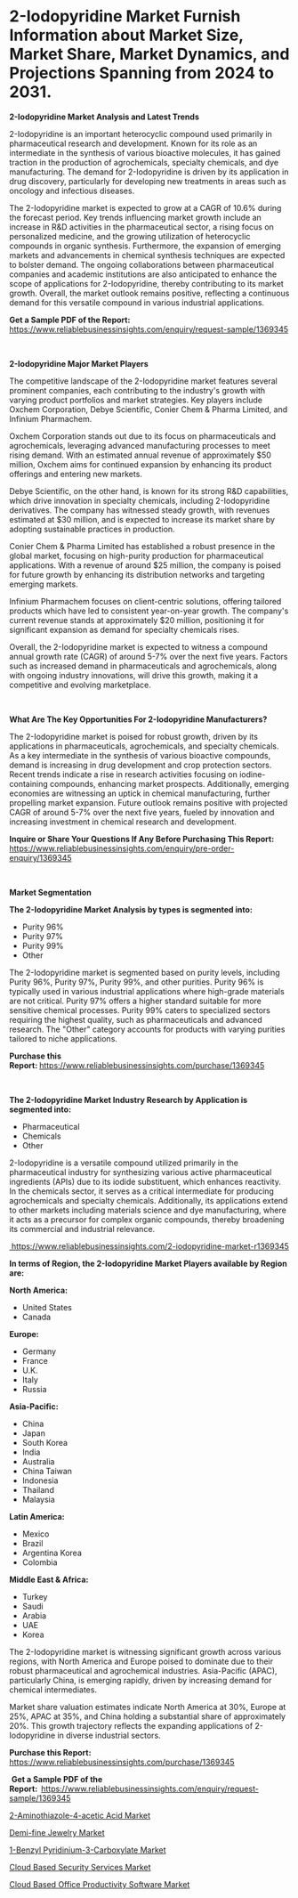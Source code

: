 <p><h1>2-Iodopyridine Market Furnish Information about Market Size, Market Share, Market Dynamics, and Projections Spanning from 2024 to 2031.</h1></p><p><strong>2-Iodopyridine Market Analysis and Latest Trends</strong></p>
<p><p>2-Iodopyridine is an important heterocyclic compound used primarily in pharmaceutical research and development. Known for its role as an intermediate in the synthesis of various bioactive molecules, it has gained traction in the production of agrochemicals, specialty chemicals, and dye manufacturing. The demand for 2-Iodopyridine is driven by its application in drug discovery, particularly for developing new treatments in areas such as oncology and infectious diseases.</p><p>The 2-Iodopyridine market is expected to grow at a CAGR of 10.6% during the forecast period. Key trends influencing market growth include an increase in R&D activities in the pharmaceutical sector, a rising focus on personalized medicine, and the growing utilization of heterocyclic compounds in organic synthesis. Furthermore, the expansion of emerging markets and advancements in chemical synthesis techniques are expected to bolster demand. The ongoing collaborations between pharmaceutical companies and academic institutions are also anticipated to enhance the scope of applications for 2-Iodopyridine, thereby contributing to its market growth. Overall, the market outlook remains positive, reflecting a continuous demand for this versatile compound in various industrial applications.</p></p>
<p><strong>Get a Sample PDF of the Report:&nbsp;</strong> <a href="https://www.reliablebusinessinsights.com/enquiry/request-sample/1369345?utm_campaign=102&utm_medium=2&utm_source=Github&utm_content=ia&utm_term=06122024&utm_id=2-iodopyridine">https://www.reliablebusinessinsights.com/enquiry/request-sample/1369345</a></p>
<p>&nbsp;</p>
<p><strong>2-Iodopyridine Major Market Players</strong></p>
<p><p>The competitive landscape of the 2-Iodopyridine market features several prominent companies, each contributing to the industry's growth with varying product portfolios and market strategies. Key players include Oxchem Corporation, Debye Scientific, Conier Chem & Pharma Limited, and Infinium Pharmachem.</p><p>Oxchem Corporation stands out due to its focus on pharmaceuticals and agrochemicals, leveraging advanced manufacturing processes to meet rising demand. With an estimated annual revenue of approximately $50 million, Oxchem aims for continued expansion by enhancing its product offerings and entering new markets.</p><p>Debye Scientific, on the other hand, is known for its strong R&D capabilities, which drive innovation in specialty chemicals, including 2-Iodopyridine derivatives. The company has witnessed steady growth, with revenues estimated at $30 million, and is expected to increase its market share by adopting sustainable practices in production.</p><p>Conier Chem & Pharma Limited has established a robust presence in the global market, focusing on high-purity production for pharmaceutical applications. With a revenue of around $25 million, the company is poised for future growth by enhancing its distribution networks and targeting emerging markets.</p><p>Infinium Pharmachem focuses on client-centric solutions, offering tailored products which have led to consistent year-on-year growth. The company's current revenue stands at approximately $20 million, positioning it for significant expansion as demand for specialty chemicals rises.</p><p>Overall, the 2-Iodopyridine market is expected to witness a compound annual growth rate (CAGR) of around 5-7% over the next five years. Factors such as increased demand in pharmaceuticals and agrochemicals, along with ongoing industry innovations, will drive this growth, making it a competitive and evolving marketplace.</p></p>
<p>&nbsp;</p>
<p><strong>What Are The Key Opportunities For 2-Iodopyridine Manufacturers?</strong></p>
<p><p>The 2-Iodopyridine market is poised for robust growth, driven by its applications in pharmaceuticals, agrochemicals, and specialty chemicals. As a key intermediate in the synthesis of various bioactive compounds, demand is increasing in drug development and crop protection sectors. Recent trends indicate a rise in research activities focusing on iodine-containing compounds, enhancing market prospects. Additionally, emerging economies are witnessing an uptick in chemical manufacturing, further propelling market expansion. Future outlook remains positive with projected CAGR of around 5-7% over the next five years, fueled by innovation and increasing investment in chemical research and development.</p></p>
<p><strong>Inquire or Share Your Questions If Any Before Purchasing This Report:</strong> <a href="https://www.reliablebusinessinsights.com/enquiry/pre-order-enquiry/1369345?utm_campaign=102&utm_medium=2&utm_source=Github&utm_content=ia&utm_term=06122024&utm_id=2-iodopyridine">https://www.reliablebusinessinsights.com/enquiry/pre-order-enquiry/1369345</a></p>
<p>&nbsp;</p>
<p><strong>Market Segmentation</strong></p>
<p><strong>The 2-Iodopyridine Market Analysis by types is segmented into:</strong></p>
<p><ul><li>Purity 96%</li><li>Purity 97%</li><li>Purity 99%</li><li>Other</li></ul></p>
<p><p>The 2-Iodopyridine market is segmented based on purity levels, including Purity 96%, Purity 97%, Purity 99%, and other purities. Purity 96% is typically used in various industrial applications where high-grade materials are not critical. Purity 97% offers a higher standard suitable for more sensitive chemical processes. Purity 99% caters to specialized sectors requiring the highest quality, such as pharmaceuticals and advanced research. The "Other" category accounts for products with varying purities tailored to niche applications.</p></p>
<p><strong>Purchase this Report:&nbsp;</strong><a href="https://www.reliablebusinessinsights.com/purchase/1369345?utm_campaign=102&utm_medium=2&utm_source=Github&utm_content=ia&utm_term=06122024&utm_id=2-iodopyridine">https://www.reliablebusinessinsights.com/purchase/1369345</a></p>
<p>&nbsp;</p>
<p><strong>The 2-Iodopyridine Market Industry Research by Application is segmented into:</strong></p>
<p><ul><li>Pharmaceutical</li><li>Chemicals</li><li>Other</li></ul></p>
<p><p>2-Iodopyridine is a versatile compound utilized primarily in the pharmaceutical industry for synthesizing various active pharmaceutical ingredients (APIs) due to its iodide substituent, which enhances reactivity. In the chemicals sector, it serves as a critical intermediate for producing agrochemicals and specialty chemicals. Additionally, its applications extend to other markets including materials science and dye manufacturing, where it acts as a precursor for complex organic compounds, thereby broadening its commercial and industrial relevance.</p></p>
<p><a href="https://www.reliablebusinessinsights.com/2-iodopyridine-market-r1369345?utm_campaign=102&utm_medium=2&utm_source=Github&utm_content=ia&utm_term=06122024&utm_id=2-iodopyridine">&nbsp;https://www.reliablebusinessinsights.com/2-iodopyridine-market-r1369345</a></p>
<p><strong>In terms of Region, the 2-Iodopyridine Market Players available by Region are:</strong></p>
<p>
    <p> <strong> North America: </strong>
        <ul>
            <li>United States</li>
            <li>Canada</li>
        </ul>
        </p> 
    <p> <strong> Europe: </strong>
        <ul>
            <li>Germany</li>
            <li>France</li>
            <li>U.K.</li>
            <li>Italy</li>
            <li>Russia</li>
        </ul>
        </p> 
    <p> <strong> Asia-Pacific: </strong>
        <ul>
            <li>China</li>
            <li>Japan</li>
            <li>South Korea</li>
            <li>India</li>
            <li>Australia</li>
            <li>China Taiwan</li>
            <li>Indonesia</li>
            <li>Thailand</li>
            <li>Malaysia</li>
        </ul>
        </p> 
    <p> <strong> Latin America: </strong>
        <ul>
            <li>Mexico</li>
            <li>Brazil</li>
            <li>Argentina Korea</li>
            <li>Colombia</li>
        </ul>
        </p> 
    <p> <strong> Middle East & Africa: </strong>
        <ul>
            <li>Turkey</li>
            <li>Saudi</li>
            <li>Arabia</li>
            <li>UAE</li>
            <li>Korea</li>
        </ul>
    </p>
    </p>
<p><p>The 2-Iodopyridine market is witnessing significant growth across various regions, with North America and Europe poised to dominate due to their robust pharmaceutical and agrochemical industries. Asia-Pacific (APAC), particularly China, is emerging rapidly, driven by increasing demand for chemical intermediates. </p><p>Market share valuation estimates indicate North America at 30%, Europe at 25%, APAC at 35%, and China holding a substantial share of approximately 20%. This growth trajectory reflects the expanding applications of 2-Iodopyridine in diverse industrial sectors.</p></p>
<p><strong>Purchase this Report: </strong><a href="https://www.reliablebusinessinsights.com/purchase/1369345?utm_campaign=102&utm_medium=2&utm_source=Github&utm_content=ia&utm_term=06122024&utm_id=2-iodopyridine">https://www.reliablebusinessinsights.com/purchase/1369345</a></p>
<p>&nbsp;<strong>Get a Sample PDF of the Report:&nbsp;&nbsp;</strong><a href="https://www.reliablebusinessinsights.com/enquiry/request-sample/1369345?utm_campaign=102&utm_medium=2&utm_source=Github&utm_content=ia&utm_term=06122024&utm_id=2-iodopyridine">https://www.reliablebusinessinsights.com/enquiry/request-sample/1369345</a></p>
<p><strong></strong></p>
<p><p><a href="https://issuu.com/reportprime-2/docs/2-aminothiazole-4-acetic-acid-market-size-2030.ppt?utm_campaign=102&utm_medium=2&utm_source=Github&utm_content=ia&utm_term=06122024&utm_id=2-iodopyridine">2-Aminothiazole-4-acetic Acid Market</a></p><p><a href="https://issuu.com/reportprime-2/docs/demi-fine-jewelry-market-size-2030.pptx?utm_campaign=102&utm_medium=2&utm_source=Github&utm_content=ia&utm_term=06122024&utm_id=2-iodopyridine">Demi-fine Jewelry Market</a></p><p><a href="https://github.com/NargisHussain75/Market-Research-Report-List-1/blob/main/1-benzyl-pyridinium-3-carboxylate-market.md?utm_campaign=102&utm_medium=2&utm_source=Github&utm_content=ia&utm_term=06122024&utm_id=2-iodopyridine">1-Benzyl Pyridinium-3-Carboxylate Market</a></p><p><a href="https://www.linkedin.com/pulse/global-cloud-based-security-services-market-trends-applications-f6xre?utm_campaign=102&utm_medium=2&utm_source=Github&utm_content=ia&utm_term=06122024&utm_id=2-iodopyridine">Cloud Based Security Services Market</a></p><p><a href="https://www.linkedin.com/pulse/compreh-proposis-fbaif?utm_campaign=102&utm_medium=2&utm_source=Github&utm_content=ia&utm_term=06122024&utm_id=2-iodopyridine">Cloud Based Office Productivity Software Market</a></p></p>